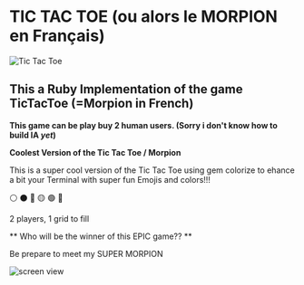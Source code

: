 # TIC TAC TOE (ou alors le MORPION en Français) 

<img src="https://images-eu.ssl-images-amazon.com/images/I/21sQ-B9eNlL.png"
     alt="Tic Tac Toe"
     style="float: center; margin: auto;" />

## This a Ruby Implementation of the game TicTacToe (=Morpion in French)

**This game can be play buy 2 human users. (Sorry i don't know how to build IA ***yet***)**

**Coolest Version of the Tic Tac Toe / Morpion**

<p> This is a super cool version of the Tic Tac Toe using gem colorize to ehance a bit your Terminal with super fun Emojis and colors!!!</p>

:white_circle:
:black_circle:
:red_circle:
:yellow_circle:
:green_circle:
:large_blue_circle:

<p> 2 players, 1 grid to fill</p>

** Who will be the winner of this EPIC game?? **

<p>Be prepare to meet my SUPER MORPION</p>

<img src="https://ibb.co/m6StHBz" alt="screen view" style="float: center; margin: auto;"/>